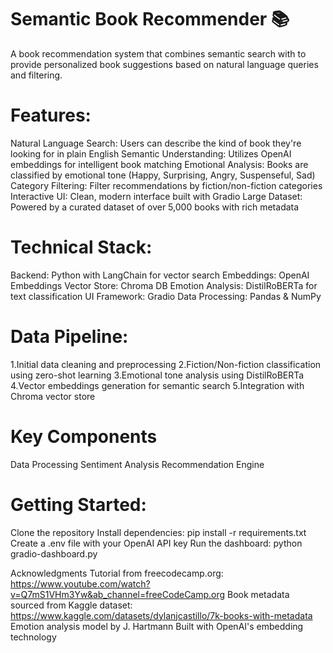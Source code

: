 # Semantic Book Recommender 📚
A book recommendation system that combines semantic search with to provide personalized book suggestions based on natural language queries and filtering.

# Features:
Natural Language Search: Users can describe the kind of book they're looking for in plain English
Semantic Understanding: Utilizes OpenAI embeddings for intelligent book matching
Emotional Analysis: Books are classified by emotional tone (Happy, Surprising, Angry, Suspenseful, Sad)
Category Filtering: Filter recommendations by fiction/non-fiction categories
Interactive UI: Clean, modern interface built with Gradio
Large Dataset: Powered by a curated dataset of over 5,000 books with rich metadata

# Technical Stack:
Backend: Python with LangChain for vector search
Embeddings: OpenAI Embeddings
Vector Store: Chroma DB
Emotion Analysis: DistilRoBERTa for text classification
UI Framework: Gradio
Data Processing: Pandas & NumPy

# Data Pipeline:
1.Initial data cleaning and preprocessing
2.Fiction/Non-fiction classification using zero-shot learning
3.Emotional tone analysis using DistilRoBERTa
4.Vector embeddings generation for semantic search
5.Integration with Chroma vector store

# Key Components
Data Processing
Sentiment Analysis
Recommendation Engine


# Getting Started:
Clone the repository
Install dependencies: pip install -r requirements.txt
Create a .env file with your OpenAI API key
Run the dashboard: python gradio-dashboard.py

Acknowledgments
Tutorial from freecodecamp.org: https://www.youtube.com/watch?v=Q7mS1VHm3Yw&ab_channel=freeCodeCamp.org
Book metadata sourced from Kaggle dataset: https://www.kaggle.com/datasets/dylanjcastillo/7k-books-with-metadata
Emotion analysis model by J. Hartmann
Built with OpenAI's embedding technology
